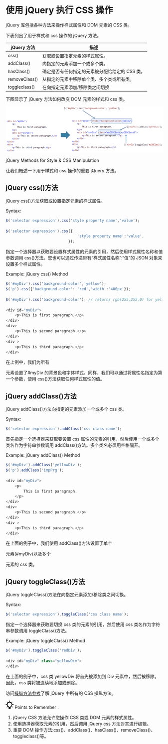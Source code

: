 # 使用 jQuery 执行 CSS 操作



jQuery 库包括各种方法来操作样式属性和 DOM 元素的 CSS 类。

下表列出了用于样式和 css 操作的 jQuery 方法。

| jQuery 方法 | 描述 |
| --- | --- |
| css() | 获取或设置指定元素的样式属性。 |
| addClass() | 向指定的元素添加一个或多个类。 |
| hasClass() | 确定是否有任何指定的元素被分配给给定的 CSS 类。 |
| removeClass() | 从指定的元素中移除单个类、多个类或所有类。 |
| toggleclass() | 在向指定元素添加/移除类之间切换 |

下图显示了 jQuery 方法如何改变 DOM 元素的样式和 css 类。

[![](img/c45192dd34adaf0334bee3715d414fa9.png)](../../Content/images/jquery/jq-css-manipulation.png)

jQuery Methods for Style & CSS Manipulation



让我们概述一下用于样式和 css 操作的重要 jQuery 方法。

## jQuery css()方法

jQuery css()方法获取或设置指定元素的样式属性。

Syntax:

```js
$('selector expression').css('style property name','value');

$('selector expression').css({
                                'style property name':'value',
                            });

```

指定一个选择器以获取要设置样式属性的元素的引用，然后使用样式属性名称和值参数调用 css()方法。您也可以通过传递带有“样式属性名称”:“值”的 JSON 对象来设置多个样式属性。

Example: jQuery css() Method

```js
$('#myDiv').css('background-color','yellow');
$('p').css({'background-color': 'red','width':'400px'});

$('#myDiv').css('background-color'); // returns rgb(255,255,0) for yellow color

<div id="myDiv">
    <p>This is first paragraph.</p>
</div>
<div>
    <p>This is second paragraph.</p>
</div>
<div >
    <p>This is third paragraph.</p>
</div>
```

在上例中，我们为所有

元素设置了#myDiv 的背景色和字体样式。同样，我们可以通过将属性名指定为第一个参数，使用 css()方法获取任何样式属性的值。

## jQuery addClass()方法

jQuery addClass()方法向指定的元素添加一个或多个 css 类。

Syntax:

```js
$('selector expression').addClass('css class name');

```

首先指定一个选择器来获取要设置 css 属性的元素的引用，然后使用一个或多个类名作为字符串参数调用 addClass()方法。多个类名必须用空格隔开。

Example: jQuery addClass() Method

```js
$('#myDiv').addClass('yellowDiv');
$('p').addClass('impPrg');

<div id="myDiv">
    <p>
        This is first paragraph.
    </p>
</div>
<div>
    <p>This is second paragraph.</p>
</div>
<div >
    <p>This is third paragraph.</p>
</div>
```

在上面的例子中，我们使用 addClass()方法设置了单个

元素(#myDiv)以及多个

元素的 css 类。

## jQuery toggleClass()方法

jQuery toggleClass()方法在向指定元素添加/移除类之间切换。

Syntax:

```js
$('selector expression').toggleClass('css class name');
```

指定一个选择器来获取要切换 css 类的元素的引用，然后使用 css 类名作为字符串参数调用 toggleClass()方法。

Example: jQuery toggleClass() Method

```js
$('#myDiv').toggleClass('redDiv');

<div id="myDiv" class="yellowDiv">
</div>
```

在上面的例子中，css 类 yellowDiv 将首先被添加到 Div 元素中，然后被移除。因此，css 类将被连续地添加或删除。

访问[操纵方法参考](/jquery/jquery-dom-methods-reference)了解 jQuery 中所有的 CSS 操纵方法。

![](img/85db52f5404f0c468e1b194aa487d6a1.png)  Points to Remember :

1.  jQuery CSS 方法允许您操作 CSS 类或 DOM 元素的样式属性。
2.  使用选择器获取元素的引用，然后调用 jQuery css 方法对其进行编辑。
3.  重要 DOM 操作方法:css()、addClass()、hasClass()、removeClass()、toggleclass()等。